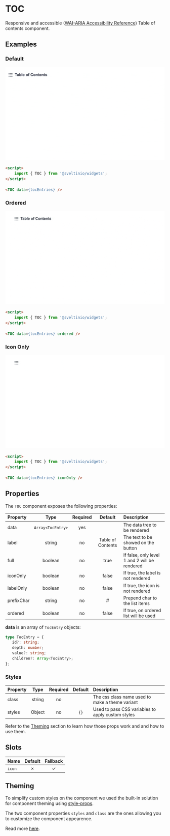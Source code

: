 # TOC

Responsive and accessible ([WAI-ARIA Accessibility Reference]) Table of contents component.

## Examples

### Default

<img src="./assets/images/default.gif" alt="TOC - Default Styles" />

```html
<script>
    import { TOC } from '@sveltinio/widgets';
</script>

<TOC data={tocEntries} />
```

### Ordered

<img src="./assets/images/ordered.gif" alt="TOC - Ordered List" />

```html
<script>
    import { TOC } from '@sveltinio/widgets';
</script>

<TOC data={tocEntries} ordered />
```

### Icon Only

<img src="./assets/images/icon-only.gif" alt="TOC - Icon Only" />

```html
<script>
    import { TOC } from '@sveltinio/widgets';
</script>

<TOC data={tocEntries} iconOnly />
```

## Properties

The `TOC` component exposes the following properties:

| Property   | Type             | Required | Default           | Description                                   |
| :--------- | :--------------: | :------: | :---------------: | :-------------------------------------------- |
| data       | `Array<TocEntry>`|   yes    |                   | The data tree to be rendered                  |
| label      | string           |   no     | Table of Contents | The text to be showed on the button           |
| full       | boolean          |   no     | true              | If false, only level 1 and 2 will be rendered |
| iconOnly   | boolean          |   no     | false             | If true, the label is not rendered            |
| labelOnly  | boolean          |   no     | false             | If true, the icon is not rendered             |
| prefixChar | string           |   no     | #                 | Prepend char to the list items                |
| ordered    | boolean          |   no     | false             | If true, on ordered list will be used         |

**data** is an array of `TocEntry` objects:

```typescript
type TocEntry = {
   id?: string;
   depth: number;
   value?: string;
   children?: Array<TocEntry>;
};
```

### Styles

| Property   | Type             | Required | Default | Description                                       |
| :--------- | :--------------: | :------: | :-----: | :------------------------------------------------ |
| class      | string           |   no     |         | The css class name used to make a theme variant   |
| styles     | Object           |   no     | `{}`    | Used to pass CSS variables to apply custom styles |

Refer to the [Theming](#theming) section to learn how those props work and and how to use them.

## Slots

| Name   | Default | Fallback |
| :----- | :-----: | :------: |
| `icon` | ✗       |    ✓     |

## Theming

To simplify custom styles on the component we used the built-in solution for component theming using [style-props].

The two component properties `styles` and `class` are the ones allowing you to customize the component appearence.

Read more [here](./THEMING.md).

<!-- Resources -->
[style-props]: https://svelte.dev/docs#template-syntax-component-directives---style-props
[WAI-ARIA Accessibility Reference]: https://www.w3.org/WAI/ARIA/apg/patterns/menu/
